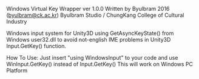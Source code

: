 Windows Virtual Key Wrapper ver 1.0.0
Written by Byulbram 2016 (byulbram@ck.ac.kr)
Byulbram Studio / ChungKang College of Cultural Industry

Windows input system for Unity3D using GetAsyncKeyState() from Windows user32.dll 
to avoid not-english IME problems in Unity3D Input.GetKey() function.

How To Use:
  Just insert "using WindowsInput" to your code 
  and use WinInput.GetKey() instead of Input.GetKey()
  This will work on Windows PC Platform 
